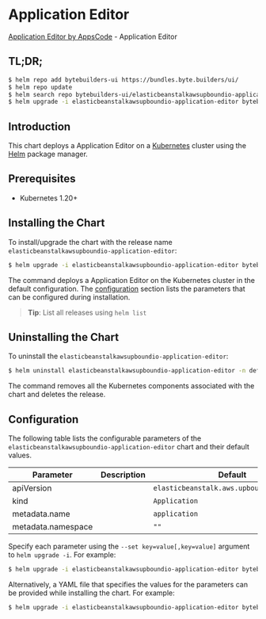 # Application Editor

[Application Editor by AppsCode](https://byte.builders) - Application Editor

## TL;DR;

```bash
$ helm repo add bytebuilders-ui https://bundles.byte.builders/ui/
$ helm repo update
$ helm search repo bytebuilders-ui/elasticbeanstalkawsupboundio-application-editor --version=v0.4.18
$ helm upgrade -i elasticbeanstalkawsupboundio-application-editor bytebuilders-ui/elasticbeanstalkawsupboundio-application-editor -n default --create-namespace --version=v0.4.18
```

## Introduction

This chart deploys a Application Editor on a [Kubernetes](http://kubernetes.io) cluster using the [Helm](https://helm.sh) package manager.

## Prerequisites

- Kubernetes 1.20+

## Installing the Chart

To install/upgrade the chart with the release name `elasticbeanstalkawsupboundio-application-editor`:

```bash
$ helm upgrade -i elasticbeanstalkawsupboundio-application-editor bytebuilders-ui/elasticbeanstalkawsupboundio-application-editor -n default --create-namespace --version=v0.4.18
```

The command deploys a Application Editor on the Kubernetes cluster in the default configuration. The [configuration](#configuration) section lists the parameters that can be configured during installation.

> **Tip**: List all releases using `helm list`

## Uninstalling the Chart

To uninstall the `elasticbeanstalkawsupboundio-application-editor`:

```bash
$ helm uninstall elasticbeanstalkawsupboundio-application-editor -n default
```

The command removes all the Kubernetes components associated with the chart and deletes the release.

## Configuration

The following table lists the configurable parameters of the `elasticbeanstalkawsupboundio-application-editor` chart and their default values.

|     Parameter      | Description |                       Default                        |
|--------------------|-------------|------------------------------------------------------|
| apiVersion         |             | <code>elasticbeanstalk.aws.upbound.io/v1beta1</code> |
| kind               |             | <code>Application</code>                             |
| metadata.name      |             | <code>application</code>                             |
| metadata.namespace |             | <code>""</code>                                      |


Specify each parameter using the `--set key=value[,key=value]` argument to `helm upgrade -i`. For example:

```bash
$ helm upgrade -i elasticbeanstalkawsupboundio-application-editor bytebuilders-ui/elasticbeanstalkawsupboundio-application-editor -n default --create-namespace --version=v0.4.18 --set apiVersion=elasticbeanstalk.aws.upbound.io/v1beta1
```

Alternatively, a YAML file that specifies the values for the parameters can be provided while
installing the chart. For example:

```bash
$ helm upgrade -i elasticbeanstalkawsupboundio-application-editor bytebuilders-ui/elasticbeanstalkawsupboundio-application-editor -n default --create-namespace --version=v0.4.18 --values values.yaml
```
